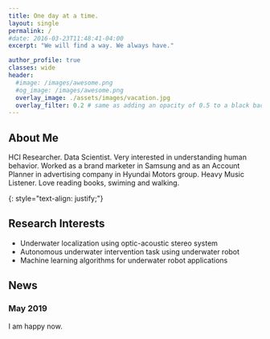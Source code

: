 ```yaml
---
title: One day at a time.
layout: single
permalink: /
#date: 2016-03-23T11:48:41-04:00
excerpt: "We will find a way. We always have."  

author_profile: true
classes: wide
header:
  #image: /images/awesome.png
  #og_image: /images/awesome.png
  overlay_image: ./assets/images/vacation.jpg
  overlay_filter: 0.2 # same as adding an opacity of 0.5 to a black background
---
```

## About Me
HCI Researcher. Data Scientist. Very interested in understanding human behavior.
Worked as a brand marketer in Samsung and as an Account Planner in advertising company in Hyundai Motors group. 
Heavy Music Listener. Love reading books, swiming and walking.  

{: style="text-align: justify;"}

## Research Interests
* Underwater localization using optic-acoustic stereo system
* Autonomous underwater intervention task using underwater robot
* Machine learning algorithms for underwater robot applications


## News  
### May 2019  
I am happy now.
